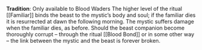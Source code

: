 **Tradition**: Only available to Blood Waders
The higher level of the ritual [[Familiar]] binds the beast to the mystic’s body and soul; if the familiar dies it is resurrected at dawn the following morning. The mystic suffers damage when the familiar dies, as before. Should the beast companion become thoroughly corrupt – through the ritual [[Blood Bond]] or in some other way – the link between the mystic and the beast is forever broken.